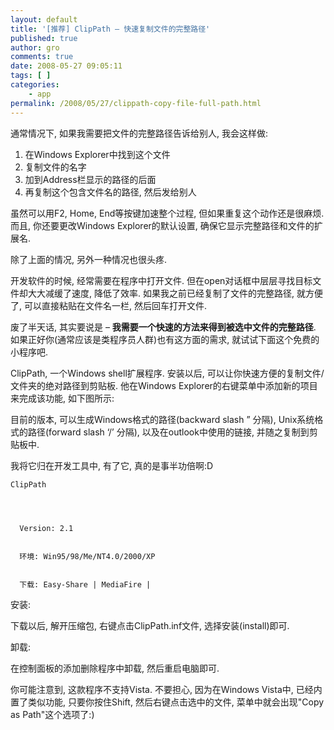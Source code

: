 ```yaml
---
layout: default
title: '[推荐] ClipPath – 快速复制文件的完整路径'
published: true
author: gro
comments: true
date: 2008-05-27 09:05:11
tags: [ ]
categories:
    - app
permalink: /2008/05/27/clippath-copy-file-full-path.html
---
```

通常情况下, 如果我需要把文件的完整路径告诉给别人, 我会这样做:

1. 在Windows Explorer中找到这个文件   
2. 复制文件的名字   
3. 加到Address栏显示的路径的后面   
4. 再复制这个包含文件名的路径, 然后发给别人

虽然可以用F2, Home, End等按键加速整个过程, 但如果重复这个动作还是很麻烦. 而且, 你还要更改Windows Explorer的默认设置, 确保它显示完整路径和文件的扩展名.

除了上面的情况, 另外一种情况也很头疼.

开发软件的时候, 经常需要在程序中打开文件. 但在open对话框中层层寻找目标文件却大大减缓了速度, 降低了效率. 如果我之前已经复制了文件的完整路径, 就方便了, 可以直接粘贴在文件名一栏, 然后回车打开文件.

废了半天话, 其实要说是 &#8211; **我需要一个快速的方法来得到被选中文件的完整路径**. 如果正好你(通常应该是类程序员人群)也有这方面的需求, 就试试下面这个免费的小程序吧.

ClipPath, 一个Windows shell扩展程序. 安装以后, 可以让你快速方便的复制文件/文件夹的绝对路径到剪贴板. 他在Windows Explorer的右键菜单中添加新的项目来完成该功能, 如下图所示:

 

目前的版本, 可以生成Windows格式的路径(backward slash &#8221; 分隔), Unix系统格式的路径(forward slash &#8216;/&#8217; 分隔), 以及在outlook中使用的链接, 并随之复制到剪贴板中.

我将它归在开发工具中, 有了它, 真的是事半功倍啊:D


  
    ClipPath
  
  
  
    
      Version: 2.1
    
    
      环境: Win95/98/Me/NT4.0/2000/XP
    
    
      下载: Easy-Share | MediaFire |
    
  


安装:

下载以后, 解开压缩包, 右键点击ClipPath.inf文件, 选择安装(install)即可.

卸载:

在控制面板的添加删除程序中卸载, 然后重启电脑即可.

你可能注意到, 这款程序不支持Vista. 不要担心, 因为在Windows Vista中, 已经内置了类似功能, 只要你按住Shift, 然后右键点击选中的文件, 菜单中就会出现"Copy as Path"这个选项了:)